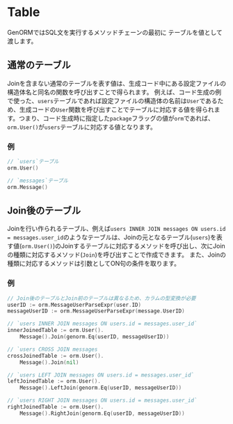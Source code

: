 # Table

GenORMではSQL文を実行するメソッドチェーンの最初に
テーブルを値として渡します。

## 通常のテーブル
Joinを含まない通常のテーブルを表す値は、生成コード中にある設定ファイルの構造体名と同名の関数を呼び出すことで得られます。
例えば、コード生成の例で使った、`users`テーブルであれば設定ファイルの構造体の名前は`User`であるため、生成コードの`User`関数を呼び出すことでテーブルに対応する値を得られます。つまり、コード生成時に指定した`package`フラッグの値が`orm`であれば、`orm.User()`が`users`テーブルに対応する値となります。

### 例
```go
// `users`テーブル
orm.User()

// `messages`テーブル
orm.Message()
```

## Join後のテーブル
Joinを行い作られるテーブル、例えば`users INNER JOIN messages ON users.id = messages.user_id`のようなテーブルは、Joinの元となるテーブル(`users`)を表す値(`orm.User()`)のJoinするテーブルに対応するメソッドを呼び出し、次にJoinの種類に対応するメソッド(`Join`)を呼び出すことで作成できます。
また、Joinの種類に対応するメソッドは引数としてON句の条件を取ります。

### 例
```go
// Join後のテーブルとJoin前のテーブルは異なるため、カラムの型変換が必要
userID := orm.MessageUserParseExpr(user.ID)
messageUserID := orm.MessageUserParseExpr(message.UserID)

// `users INNER JOIN messages ON users.id = messages.user_id`
innerJoinedTable := orm.User().
	Message().Join(genorm.Eq(userID, messageUserID))

// `users CROSS JOIN messages
crossJoinedTable := orm.User().
	Message().Join(nil)

// `users LEFT JOIN messages ON users.id = messages.user_id`
leftJoinedTable := orm.User().
	Message().LeftJoin(genorm.Eq(userID, messageUserID))

// `users RIGHT JOIN messages ON users.id = messages.user_id`
rightJoinedTable := orm.User().
	Message().RightJoin(genorm.Eq(userID, messageUserID))
```
